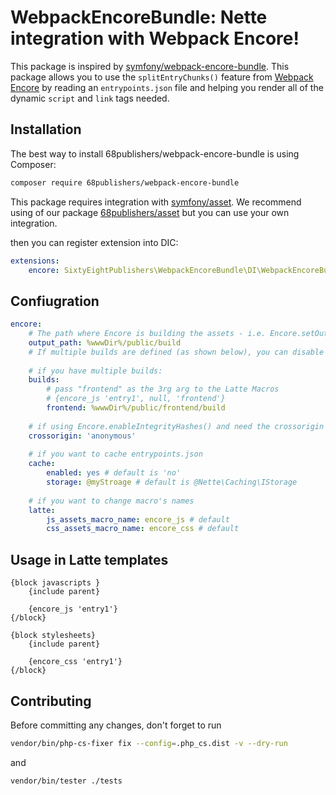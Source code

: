 # WebpackEncoreBundle: Nette integration with Webpack Encore!

This package is inspired by [symfony/webpack-encore-bundle](https://github.com/symfony/webpack-encore-bundle).
This package allows you to use the `splitEntryChunks()` feature from [Webpack Encore](https://symfony.com/doc/current/frontend.html) by reading an `entrypoints.json` file and helping you render all of the dynamic `script` and `link` tags needed.

## Installation

The best way to install 68publishers/webpack-encore-bundle is using Composer:

```bash
composer require 68publishers/webpack-encore-bundle
```

This package requires integration with [symfony/asset](https://github.com/symfony/asset).
We recommend using of our package [68publishers/asset](https://github.com/68publishers/asset) but you can use your own integration.

then you can register extension into DIC:

```yaml
extensions:
    encore: SixtyEightPublishers\WebpackEncoreBundle\DI\WebpackEncoreBundleExtension
```

## Confiugration

```yaml
encore:
    # The path where Encore is building the assets - i.e. Encore.setOutputPath()
    output_path: %wwwDir%/public/build
    # If multiple builds are defined (as shown below), you can disable the default build with value NULL or omit this setting
    
    # if you have multiple builds:
    builds:
        # pass "frontend" as the 3rg arg to the Latte Macros
        # {encore_js 'entry1', null, 'frontend'}
        frontend: %wwwDir%/public/frontend/build
    
    # if using Encore.enableIntegrityHashes() and need the crossorigin attribute (default: NULL, or use 'anonymous' or 'use-credentials')
    crossorigin: 'anonymous'
    
    # if you want to cache entrypoints.json
    cache:
        enabled: yes # default is 'no'
        storage: @myStroage # default is @Nette\Caching\IStorage
    
    # if you want to change macro's names
    latte:
        js_assets_macro_name: encore_js # default
        css_assets_macro_name: encore_css # default
```

## Usage in Latte templates

```latte
{block javascripts }
    {include parent}

    {encore_js 'entry1'}
{/block}

{block stylesheets}
    {include parent}

    {encore_css 'entry1'}
{/block}
```

## Contributing

Before committing any changes, don't forget to run

```bash
vendor/bin/php-cs-fixer fix --config=.php_cs.dist -v --dry-run
```

and

```bash
vendor/bin/tester ./tests
```

